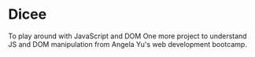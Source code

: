 # Dicee
To play around with JavaScript and DOM
One more project to understand JS and DOM manipulation from Angela Yu's web development bootcamp. 
